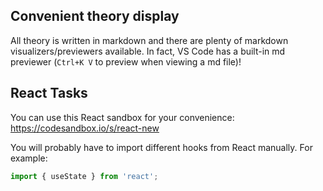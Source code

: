 ## Convenient theory display
All theory is written in markdown and there are plenty of markdown visualizers/previewers available. In fact, VS Code has a built-in md previewer (`Ctrl+K V` to preview when viewing a md file)!

## React Tasks
You can use this React sandbox for your convenience:
https://codesandbox.io/s/react-new

You will probably have to import different hooks from React manually. For example:
```jsx
import { useState } from 'react';
```